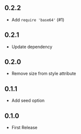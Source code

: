 ## 0.2.2

- Add `require 'base64'` (#1)

## 0.2.1

- Update dependency

## 0.2.0

- Remove size from style attribute

## 0.1.1

- Add seed option

## 0.1.0

- First Release
